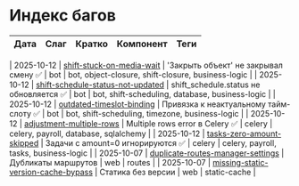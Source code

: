 # Индекс багов

| Дата | Слаг | Кратко | Компонент | Теги |
|------|------|--------|-----------|------|

| 2025-10-12 | [shift-stuck-on-media-wait](./2025/10/bug-shift-stuck-on-media-wait.md) | 'Закрыть объект' не закрывал смену ✅ | bot | bot, object-closure, shift-closure, business-logic |
| 2025-10-12 | [shift-schedule-status-not-updated](./2025/10/bug-shift-schedule-status-not-updated.md) | shift_schedule.status не обновляется ✅ | bot | bot, shift-scheduling, database, business-logic |
| 2025-10-12 | [outdated-timeslot-binding](./2025/10/bug-outdated-timeslot-binding.md) | Привязка к неактуальному тайм-слоту ✅ | bot | bot, shift-scheduling, timezone, business-logic |
| 2025-10-12 | [adjustment-multiple-rows](./2025/10/bug-adjustment-multiple-rows.md) | Multiple rows error в Celery ✅ | celery | celery, payroll, database, sqlalchemy |
| 2025-10-12 | [tasks-zero-amount-skipped](./2025/10/bug-tasks-zero-amount-skipped.md) | Задачи с amount=0 игнорируются ✅ | celery | celery, payroll, tasks, business-logic |
| 2025-10-07 | [duplicate-routes-manager-settings](./2025/10/bug-duplicate-routes-manager-settings.md) | Дубликаты маршрутов | web | routes |
| 2025-10-07 | [missing-static-version-cache-bypass](./2025/10/bug-missing-static-version-cache-bypass.md) | Статика без версии | web | static-cache |
